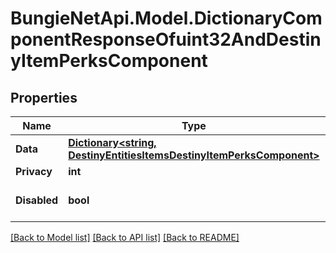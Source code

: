 
# BungieNetApi.Model.DictionaryComponentResponseOfuint32AndDestinyItemPerksComponent

## Properties

Name | Type | Description | Notes
------------ | ------------- | ------------- | -------------
**Data** | [**Dictionary&lt;string, DestinyEntitiesItemsDestinyItemPerksComponent&gt;**](DestinyEntitiesItemsDestinyItemPerksComponent.md) |  | [optional] 
**Privacy** | **int** |  | [optional] 
**Disabled** | **bool** | If true, this component is disabled. | [optional] 

[[Back to Model list]](../README.md#documentation-for-models)
[[Back to API list]](../README.md#documentation-for-api-endpoints)
[[Back to README]](../README.md)

